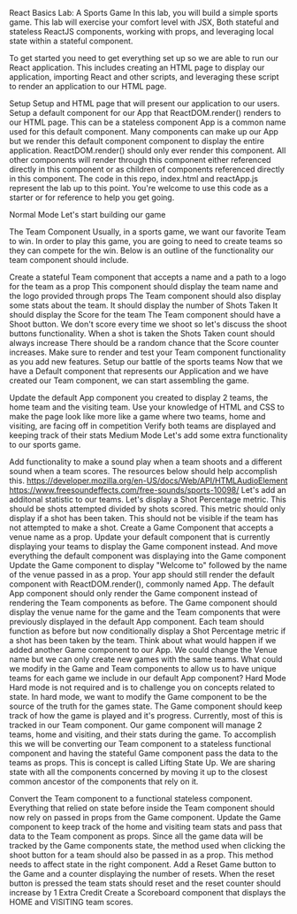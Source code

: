 React Basics Lab: A Sports Game
In this lab, you will build a simple sports game. This lab will exercise your comfort level with JSX, Both stateful and stateless ReactJS components, working with props, and leveraging local state within a stateful component.

To get started you need to get everything set up so we are able to run our React application. This includes creating an HTML page to display our application, importing React and other scripts, and leveraging these script to render an application to our HTML page.

Setup
Setup and HTML page that will present our application to our users.
Setup a default component for our App that ReactDOM.render() renders to our HTML page. This can be a stateless component
App is a common name used for this default component. Many components can make up our App but we render this default component component to display the entire application.
ReactDOM.render() should only ever render this component.
All other components will render through this component either referenced directly in this component or as children of components referenced directly in this component.
The code in this repo, index.html and reactApp.js represent the lab up to this point. You're welcome to use this code as a starter or for reference to help you get going.

Normal Mode
Let's start building our game

The Team Component
Usually, in a sports game, we want our favorite Team to win. In order to play this game, you are going to need to create teams so they can compete for the win. Below is an outline of the functionality our team component should include.

Create a stateful Team component that accepts a name and a path to a logo for the team as a prop
This component should display the team name and the logo provided through props
The Team component should also display some stats about the team.
It should display the number of Shots Taken
It should display the Score for the team
The Team component should have a Shoot button. We don't score every time we shoot so let's discuss the shoot buttons functionality.
When a shot is taken the Shots Taken count should always increase
There should be a random chance that the Score counter increases.
Make sure to render and test your Team component functionality as you add new features.
Setup our battle of the sports teams
Now that we have a Default component that represents our Application and we have created our Team component, we can start assembling the game.

Update the default App component you created to display 2 teams, the home team and the visiting team.
Use your knowledge of HTML and CSS to make the page look like more like a game where two teams, home and visiting, are facing off in competition
Verify both teams are displayed and keeping track of their stats
Medium Mode
Let's add some extra functionality to our sports game.

Add functionality to make a sound play when a team shoots and a different sound when a team scores. The resources below should help accomplish this.
https://developer.mozilla.org/en-US/docs/Web/API/HTMLAudioElement
https://www.freesoundeffects.com/free-sounds/sports-10098/
Let's add an additonal statistic to our teams. Let's display a Shot Percentage metric. This should be shots attempted divided by shots scored.
This metric should only display if a shot has been taken. This should not be visible if the team has not attempted to make a shot.
Create a Game Component that accepts a venue name as a prop.
Update your default component that is currently displaying your teams to display the Game component instead. And move everything the default component was displaying into the Game component
Update the Game component to display "Welcome to" followed by the name of the venue passed in as a prop.
Your app should still render the default component with ReactDOM.render(), commonly named App.
The default App component should only render the Game component instead of rendering the Team components as before.
The Game component should display the venue name for the game and the Team components that were previously displayed in the default App component.
Each team should function as before but now conditionally display a Shot Percentage metric if a shot has been taken by the team.
Think about what would happen if we added another Game component to our App. We could change the Venue name but we can only create new games with the same teams. What could we modify in the Game and Team components to allow us to have unique teams for each game we include in our default App component?
Hard Mode
Hard mode is not required and is to challenge you on concepts related to state. In hard mode, we want to modify the Game component to be the source of the truth for the games state. The Game component should keep track of how the game is played and it's progress. Currently, most of this is tracked in our Team component. Our game component will manage 2 teams, home and visiting, and their stats during the game. To accomplish this we will be converting our Team component to a stateless functional component and having the stateful Game component pass the data to the teams as props. This is concept is called Lifting State Up. We are sharing state with all the components concerned by moving it up to the closest common ancestor of the components that rely on it.

Convert the Team component to a functional stateless component.
Everything that relied on state before inside the Team component should now rely on passed in props from the Game component.
Update the Game component to keep track of the home and visiting team stats and pass that data to the Team component as props.
Since all the game data will be tracked by the Game components state, the method used when clicking the shoot button for a team should also be passed in as a prop. This method needs to affect state in the right component.
Add a Reset Game button to the Game and a counter displaying the number of resets.
When the reset button is pressed the team stats should reset and the reset counter should increase by 1
Extra Credit
Create a Scoreboard component that displays the HOME and VISITING team scores.